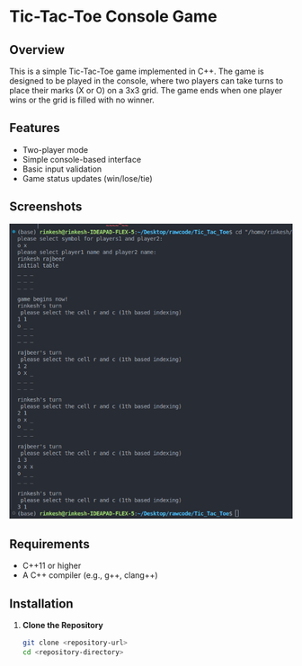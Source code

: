 # Tic-Tac-Toe Console Game

## Overview

This is a simple Tic-Tac-Toe game implemented in C++. The game is designed to be played in the console, where two players can take turns to place their marks (X or O) on a 3x3 grid. The game ends when one player wins or the grid is filled with no winner.

## Features

- Two-player mode
- Simple console-based interface
- Basic input validation
- Game status updates (win/lose/tie)


## Screenshots

![App Screenshot](https://raw.githubusercontent.com/RinkeshKumarSinha/Tic_Tac_Toe/main/snaps/Running.png)

## Requirements

- C++11 or higher
- A C++ compiler (e.g., g++, clang++)

## Installation

1. **Clone the Repository**

   ```bash
   git clone <repository-url>
   cd <repository-directory>
